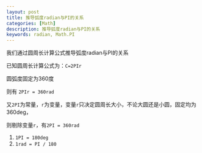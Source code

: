 ```yaml
---
layout: post
title: 推导弧度radian与PI的关系
categories: [Math]
description: 推导弧度radian与PI的关系
keywords: radian, Math.PI
---
```


我们通过圆周长计算公式推导弧度radian与PI的关系

已知圆周长计算公式为：`C=2PIr`

圆弧度固定为360度

则有 `2PIr = 360rad`

又`2PI`为常量，`r`为变量，变量`r`只决定圆周长大小，不论大圆还是小圆，固定均为360deg，

则剔除变量`r`，有`2PI = 360rad`

1. `1PI = 180deg`
2. `1rad = PI / 180`
